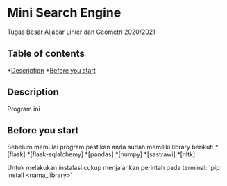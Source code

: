 # Mini Search Engine
Tugas Besar Aljabar Linier dan Geometri 2020/2021

## Table of contents
*[Description](#description)
*[Before you start](#before-you-start)

## Description
Program ini 

## Before you start
Sebelum memulai program pastikan anda sudah memiliki library berikut:
*[flask]
*[flask-sqlalchemy]
*[pandas]
*[numpy]
*[sastrawi]
*[nltk]

Untuk melakukan instalasi cukup menjalankan perintah pada terminal:
'pip install <nama_library>'